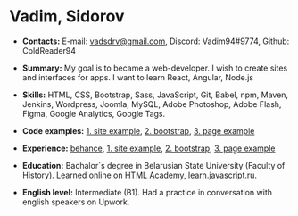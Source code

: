 # Vadim, Sidorov

- **Contacts:** E-mail: vadsdrv@gmail.com, Discord: Vadim94#9774, Github: ColdReader94

- **Summary:** My goal is to became a web-developer. I wish to create sites and interfaces for apps. I want to learn React, Angular, Node.js

- **Skills:** HTML, CSS, Bootstrap, Sass, JavaScript, Git, Babel, npm, Maven, Jenkins, Wordpress, Joomla, MySQL, Adobe Photoshop, Adobe Flash, Figma, Google Analytics, Google Tags.

- **Code examples:** [1. site example](https://github.com/ColdReader94/mysite), [2. bootstrap](https://github.com/ColdReader94/bootstrap), [3. page example](https://github.com/ColdReader94/portal)

- **Experience:** [behance](https://behance.net/vadsdrvba7e), [1. site example](https://vasilishki.github.io), [2. bootstrap](https://coldreader94.github.io/bootstrap), [3. page example](https://coldreader94.github.io/mysite)

- **Education:** Bachalor`s degree in Belarusian State University (Faculty of History). Learned online on [HTML Academy](https://htmlacademy.ru), [learn.javascript.ru](https://learn.javascript.ru).

- **English level:** Intermediate (B1). Had a practice in conversation with english speakers on Upwork.
